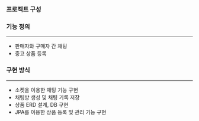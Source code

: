 ### 프로젝트 구성

### 기능 정의

---

- 판매자와 구매자 간 채팅
- 중고 상품 등록

### 구현 방식

---

- 소켓을 이용한 채팅 기능 구현
- 채팅방 생성 및 채팅 기록 저장
- 상품 ERD 설계, DB 구현
- JPA를 이용한 상품 등록 및 관리 기능 구현
